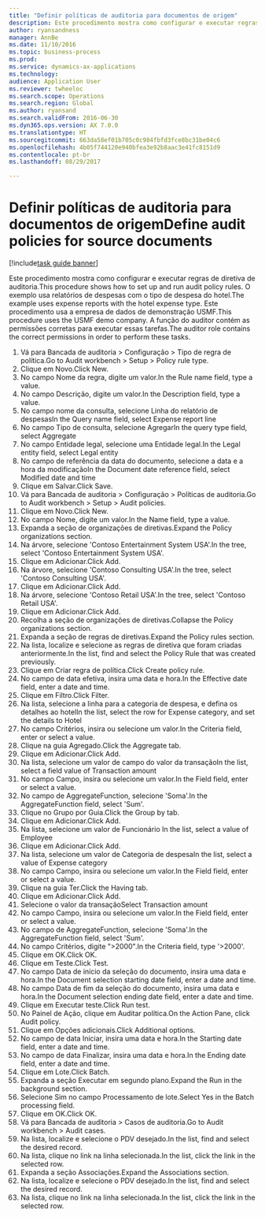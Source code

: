```yaml
--- 
title: "Definir políticas de auditoria para documentos de origem"
description: Este procedimento mostra como configurar e executar regras de diretiva de auditoria.
author: ryansandness
manager: AnnBe
ms.date: 11/10/2016
ms.topic: business-process
ms.prod: 
ms.service: dynamics-ax-applications
ms.technology: 
audience: Application User
ms.reviewer: twheeloc
ms.search.scope: Operations
ms.search.region: Global
ms.author: ryansand
ms.search.validFrom: 2016-06-30
ms.dyn365.ops.version: AX 7.0.0
ms.translationtype: HT
ms.sourcegitcommit: 663da58ef01b705c0c984fbfd3fce8bc31be04c6
ms.openlocfilehash: 4b05f744120e940bfea3e92b8aac3e41fc8151d9
ms.contentlocale: pt-br
ms.lasthandoff: 08/29/2017

---
```

# <a name="define-audit-policies-for-source-documents"></a><span data-ttu-id="0d341-103">Definir políticas de auditoria para documentos de origem</span><span class="sxs-lookup"><span data-stu-id="0d341-103">Define audit policies for source documents</span></span>

[!include[task guide banner](../../includes/task-guide-banner.md)]

<span data-ttu-id="0d341-104">Este procedimento mostra como configurar e executar regras de diretiva de auditoria.</span><span class="sxs-lookup"><span data-stu-id="0d341-104">This procedure shows how to set up and run audit policy rules.</span></span> <span data-ttu-id="0d341-105">O exemplo usa relatórios de despesas com o tipo de despesa do hotel.</span><span class="sxs-lookup"><span data-stu-id="0d341-105">The example uses expense reports with the hotel expense type.</span></span> <span data-ttu-id="0d341-106">Este procedimento usa a empresa de dados de demonstração USMF.</span><span class="sxs-lookup"><span data-stu-id="0d341-106">This procedure uses the USMF demo company.</span></span> <span data-ttu-id="0d341-107">A função do auditor contém as permissões corretas para executar essas tarefas.</span><span class="sxs-lookup"><span data-stu-id="0d341-107">The auditor role contains the correct permissions in order to perform these tasks.</span></span>

1. <span data-ttu-id="0d341-108">Vá para Bancada de auditoria > Configuração > Tipo de regra de política.</span><span class="sxs-lookup"><span data-stu-id="0d341-108">Go to Audit workbench > Setup > Policy rule type.</span></span>
2. <span data-ttu-id="0d341-109">Clique em Novo.</span><span class="sxs-lookup"><span data-stu-id="0d341-109">Click New.</span></span>
3. <span data-ttu-id="0d341-110">No campo Nome da regra, digite um valor.</span><span class="sxs-lookup"><span data-stu-id="0d341-110">In the Rule name field, type a value.</span></span>
4. <span data-ttu-id="0d341-111">No campo Descrição, digite um valor.</span><span class="sxs-lookup"><span data-stu-id="0d341-111">In the Description field, type a value.</span></span>
5. <span data-ttu-id="0d341-112">No campo nome da consulta, selecione Linha do relatório de despesas</span><span class="sxs-lookup"><span data-stu-id="0d341-112">In the Query name field, select Expense report line</span></span>
6. <span data-ttu-id="0d341-113">No campo Tipo de consulta, selecione Agregar</span><span class="sxs-lookup"><span data-stu-id="0d341-113">In the query type field, select Aggregate</span></span>
7. <span data-ttu-id="0d341-114">No campo Entidade legal, selecione uma Entidade legal.</span><span class="sxs-lookup"><span data-stu-id="0d341-114">In the Legal entity field, select Legal entity</span></span>
8. <span data-ttu-id="0d341-115">No campo de referência da data do documento, selecione a data e a hora da modificação</span><span class="sxs-lookup"><span data-stu-id="0d341-115">In the Document date reference field, select Modified date and time</span></span>
9. <span data-ttu-id="0d341-116">Clique em Salvar.</span><span class="sxs-lookup"><span data-stu-id="0d341-116">Click Save.</span></span>
10. <span data-ttu-id="0d341-117">Vá para Bancada de auditoria > Configuração > Políticas de auditoria.</span><span class="sxs-lookup"><span data-stu-id="0d341-117">Go to Audit workbench > Setup > Audit policies.</span></span>
11. <span data-ttu-id="0d341-118">Clique em Novo.</span><span class="sxs-lookup"><span data-stu-id="0d341-118">Click New.</span></span>
12. <span data-ttu-id="0d341-119">No campo Nome, digite um valor.</span><span class="sxs-lookup"><span data-stu-id="0d341-119">In the Name field, type a value.</span></span>
13. <span data-ttu-id="0d341-120">Expanda a seção de organizações de diretivas.</span><span class="sxs-lookup"><span data-stu-id="0d341-120">Expand the Policy organizations section.</span></span>
14. <span data-ttu-id="0d341-121">Na árvore, selecione 'Contoso Entertainment System USA'.</span><span class="sxs-lookup"><span data-stu-id="0d341-121">In the tree, select 'Contoso Entertainment System USA'.</span></span>
15. <span data-ttu-id="0d341-122">Clique em Adicionar.</span><span class="sxs-lookup"><span data-stu-id="0d341-122">Click Add.</span></span>
16. <span data-ttu-id="0d341-123">Na árvore, selecione 'Contoso Consulting USA'.</span><span class="sxs-lookup"><span data-stu-id="0d341-123">In the tree, select 'Contoso Consulting USA'.</span></span>
17. <span data-ttu-id="0d341-124">Clique em Adicionar.</span><span class="sxs-lookup"><span data-stu-id="0d341-124">Click Add.</span></span>
18. <span data-ttu-id="0d341-125">Na árvore, selecione 'Contoso Retail USA'.</span><span class="sxs-lookup"><span data-stu-id="0d341-125">In the tree, select 'Contoso Retail USA'.</span></span>
19. <span data-ttu-id="0d341-126">Clique em Adicionar.</span><span class="sxs-lookup"><span data-stu-id="0d341-126">Click Add.</span></span>
20. <span data-ttu-id="0d341-127">Recolha a seção de organizações de diretivas.</span><span class="sxs-lookup"><span data-stu-id="0d341-127">Collapse the Policy organizations section.</span></span>
21. <span data-ttu-id="0d341-128">Expanda a seção de regras de diretivas.</span><span class="sxs-lookup"><span data-stu-id="0d341-128">Expand the Policy rules section.</span></span>
22. <span data-ttu-id="0d341-129">Na lista, localize e selecione as regras de diretiva que foram criadas anteriormente.</span><span class="sxs-lookup"><span data-stu-id="0d341-129">In the list, find and select the Policy Rule that was created previously.</span></span>
23. <span data-ttu-id="0d341-130">Clique em Criar regra de política.</span><span class="sxs-lookup"><span data-stu-id="0d341-130">Click Create policy rule.</span></span>
24. <span data-ttu-id="0d341-131">No campo de data efetiva, insira uma data e hora.</span><span class="sxs-lookup"><span data-stu-id="0d341-131">In the Effective date field, enter a date and time.</span></span>
25. <span data-ttu-id="0d341-132">Clique em Filtro.</span><span class="sxs-lookup"><span data-stu-id="0d341-132">Click Filter.</span></span>
26. <span data-ttu-id="0d341-133">Na lista, selecione a linha para a categoria de despesa, e defina os detalhes ao hotel</span><span class="sxs-lookup"><span data-stu-id="0d341-133">In the list, select the row for Expense category, and set the details to Hotel</span></span>
27. <span data-ttu-id="0d341-134">No campo Critérios, insira ou selecione um valor.</span><span class="sxs-lookup"><span data-stu-id="0d341-134">In the Criteria field, enter or select a value.</span></span>
28. <span data-ttu-id="0d341-135">Clique na guia Agregado.</span><span class="sxs-lookup"><span data-stu-id="0d341-135">Click the Aggregate tab.</span></span>
29. <span data-ttu-id="0d341-136">Clique em Adicionar.</span><span class="sxs-lookup"><span data-stu-id="0d341-136">Click Add.</span></span>
30. <span data-ttu-id="0d341-137">Na lista, selecione um valor de campo do valor da transação</span><span class="sxs-lookup"><span data-stu-id="0d341-137">In the list, select a field value of Transaction amount</span></span>
31. <span data-ttu-id="0d341-138">No campo Campo, insira ou selecione um valor.</span><span class="sxs-lookup"><span data-stu-id="0d341-138">In the Field field, enter or select a value.</span></span>
32. <span data-ttu-id="0d341-139">No campo de AggregateFunction, selecione 'Soma'.</span><span class="sxs-lookup"><span data-stu-id="0d341-139">In the AggregateFunction field, select 'Sum'.</span></span>
33. <span data-ttu-id="0d341-140">Clique no Grupo por Guia.</span><span class="sxs-lookup"><span data-stu-id="0d341-140">Click the Group by tab.</span></span>
34. <span data-ttu-id="0d341-141">Clique em Adicionar.</span><span class="sxs-lookup"><span data-stu-id="0d341-141">Click Add.</span></span>
35. <span data-ttu-id="0d341-142">Na lista, selecione um valor de Funcionário </span><span class="sxs-lookup"><span data-stu-id="0d341-142">In the list, select a value of Employee</span></span> 
36. <span data-ttu-id="0d341-143">Clique em Adicionar.</span><span class="sxs-lookup"><span data-stu-id="0d341-143">Click Add.</span></span>
37. <span data-ttu-id="0d341-144">Na lista, selecione um valor de Categoria de despesa</span><span class="sxs-lookup"><span data-stu-id="0d341-144">In the list, select a value of Expense category</span></span>
38. <span data-ttu-id="0d341-145">No campo Campo, insira ou selecione um valor.</span><span class="sxs-lookup"><span data-stu-id="0d341-145">In the Field field, enter or select a value.</span></span>
39. <span data-ttu-id="0d341-146">Clique na guia Ter.</span><span class="sxs-lookup"><span data-stu-id="0d341-146">Click the Having tab.</span></span>
40. <span data-ttu-id="0d341-147">Clique em Adicionar.</span><span class="sxs-lookup"><span data-stu-id="0d341-147">Click Add.</span></span>
41. <span data-ttu-id="0d341-148">Selecione o valor da transação</span><span class="sxs-lookup"><span data-stu-id="0d341-148">Select Transaction amount</span></span>
42. <span data-ttu-id="0d341-149">No campo Campo, insira ou selecione um valor.</span><span class="sxs-lookup"><span data-stu-id="0d341-149">In the Field field, enter or select a value.</span></span>
43. <span data-ttu-id="0d341-150">No campo de AggregateFunction, selecione 'Soma'.</span><span class="sxs-lookup"><span data-stu-id="0d341-150">In the AggregateFunction field, select 'Sum'.</span></span>
44. <span data-ttu-id="0d341-151">No campo Critérios, digite ">2000".</span><span class="sxs-lookup"><span data-stu-id="0d341-151">In the Criteria field, type '>2000'.</span></span>
45. <span data-ttu-id="0d341-152">Clique em OK.</span><span class="sxs-lookup"><span data-stu-id="0d341-152">Click OK.</span></span>
46. <span data-ttu-id="0d341-153">Clique em Teste.</span><span class="sxs-lookup"><span data-stu-id="0d341-153">Click Test.</span></span>
47. <span data-ttu-id="0d341-154">No campo Data de início da seleção do documento, insira uma data e hora.</span><span class="sxs-lookup"><span data-stu-id="0d341-154">In the Document selection starting date field, enter a date and time.</span></span>
48. <span data-ttu-id="0d341-155">No campo Data de fim da seleção do documento, insira uma data e hora.</span><span class="sxs-lookup"><span data-stu-id="0d341-155">In the Document selection ending date field, enter a date and time.</span></span>
49. <span data-ttu-id="0d341-156">Clique em Executar teste.</span><span class="sxs-lookup"><span data-stu-id="0d341-156">Click Run test.</span></span>
50. <span data-ttu-id="0d341-157">No Painel de Ação, clique em Auditar política.</span><span class="sxs-lookup"><span data-stu-id="0d341-157">On the Action Pane, click Audit policy.</span></span>
51. <span data-ttu-id="0d341-158">Clique em Opções adicionais.</span><span class="sxs-lookup"><span data-stu-id="0d341-158">Click Additional options.</span></span>
52. <span data-ttu-id="0d341-159">No campo de data Iniciar, insira uma data e hora.</span><span class="sxs-lookup"><span data-stu-id="0d341-159">In the Starting date field, enter a date and time.</span></span>
53. <span data-ttu-id="0d341-160">No campo de data Finalizar, insira uma data e hora.</span><span class="sxs-lookup"><span data-stu-id="0d341-160">In the Ending date field, enter a date and time.</span></span>
54. <span data-ttu-id="0d341-161">Clique em Lote.</span><span class="sxs-lookup"><span data-stu-id="0d341-161">Click Batch.</span></span>
55. <span data-ttu-id="0d341-162">Expanda a seção Executar em segundo plano.</span><span class="sxs-lookup"><span data-stu-id="0d341-162">Expand the Run in the background section.</span></span>
56. <span data-ttu-id="0d341-163">Selecione Sim no campo Processamento de lote.</span><span class="sxs-lookup"><span data-stu-id="0d341-163">Select Yes in the Batch processing field.</span></span>
57. <span data-ttu-id="0d341-164">Clique em OK.</span><span class="sxs-lookup"><span data-stu-id="0d341-164">Click OK.</span></span>
58. <span data-ttu-id="0d341-165">Vá para Bancada de auditoria > Casos de auditoria.</span><span class="sxs-lookup"><span data-stu-id="0d341-165">Go to Audit workbench > Audit cases.</span></span>
59. <span data-ttu-id="0d341-166">Na lista, localize e selecione o PDV desejado.</span><span class="sxs-lookup"><span data-stu-id="0d341-166">In the list, find and select the desired record.</span></span>
60. <span data-ttu-id="0d341-167">Na lista, clique no link na linha selecionada.</span><span class="sxs-lookup"><span data-stu-id="0d341-167">In the list, click the link in the selected row.</span></span>
61. <span data-ttu-id="0d341-168">Expanda a seção Associações.</span><span class="sxs-lookup"><span data-stu-id="0d341-168">Expand the Associations section.</span></span>
62. <span data-ttu-id="0d341-169">Na lista, localize e selecione o PDV desejado.</span><span class="sxs-lookup"><span data-stu-id="0d341-169">In the list, find and select the desired record.</span></span>
63. <span data-ttu-id="0d341-170">Na lista, clique no link na linha selecionada.</span><span class="sxs-lookup"><span data-stu-id="0d341-170">In the list, click the link in the selected row.</span></span>


